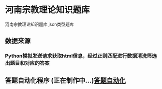 # 河南宗教理论知识题库
河南宗教理论知识题库 json类型题库



## 数据来源

### Python模拟发送请求获取html信息，经过正则匹配进行数据清洗筛选出题目和对应的答案




## 答题自动化程序 (正在制作中...)[答题自动化](#) 

